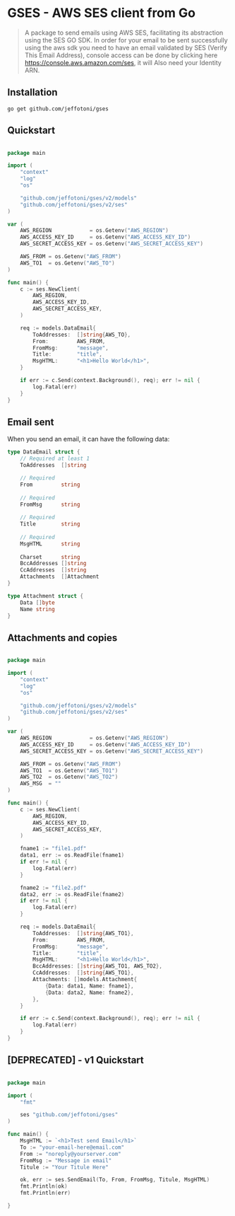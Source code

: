 # GSES - AWS SES client from Go

> A package to send emails using AWS SES, facilitating its abstraction using the SES GO SDK.
> In order for your email to be sent successfully using the aws sdk you need to have an email validated by SES (Verify This Email Address), console access can be done by clicking here https://console.aws.amazon.com/ses, it will Also need your Identity ARN.

## Installation

```
go get github.com/jeffotoni/gses
```

## Quickstart

```go

package main

import (
	"context"
	"log"
	"os"

	"github.com/jeffotoni/gses/v2/models"
	"github.com/jeffotoni/gses/v2/ses"
)

var (
	AWS_REGION            = os.Getenv("AWS_REGION")
	AWS_ACCESS_KEY_ID     = os.Getenv("AWS_ACCESS_KEY_ID")
	AWS_SECRET_ACCESS_KEY = os.Getenv("AWS_SECRET_ACCESS_KEY")

	AWS_FROM = os.Getenv("AWS_FROM")
	AWS_TO1  = os.Getenv("AWS_TO")
)

func main() {
	c := ses.NewClient(
		AWS_REGION,
		AWS_ACCESS_KEY_ID,
		AWS_SECRET_ACCESS_KEY,
	)

	req := models.DataEmail{
		ToAddresses:  []string{AWS_TO},
		From:         AWS_FROM,
		FromMsg:      "message",
		Title:        "title",
		MsgHTML:      "<h1>Hello World</h1>",
	}

	if err := c.Send(context.Background(), req); err != nil {
		log.Fatal(err)
	}
}

```

## Email sent

When you send an email, it can have the following data:

```go
type DataEmail struct {
	// Required at least 1
	ToAddresses  []string

	// Required
	From         string   
	
	// Required
	FromMsg      string   
	
	// Required
	Title        string   
	
	// Required
	MsgHTML      string   
	
	Charset      string
	BccAddresses []string
	CcAddresses  []string
	Attachments  []Attachment
}

type Attachment struct {
	Data []byte
	Name string
}
```

## Attachments and copies

```go

package main

import (
	"context"
	"log"
	"os"

	"github.com/jeffotoni/gses/v2/models"
	"github.com/jeffotoni/gses/v2/ses"
)

var (
	AWS_REGION            = os.Getenv("AWS_REGION")
	AWS_ACCESS_KEY_ID     = os.Getenv("AWS_ACCESS_KEY_ID")
	AWS_SECRET_ACCESS_KEY = os.Getenv("AWS_SECRET_ACCESS_KEY")

	AWS_FROM = os.Getenv("AWS_FROM")
	AWS_TO1  = os.Getenv("AWS_TO1")
	AWS_TO2  = os.Getenv("AWS_TO2")
	AWS_MSG  = ""
)

func main() {
	c := ses.NewClient(
		AWS_REGION,
		AWS_ACCESS_KEY_ID,
		AWS_SECRET_ACCESS_KEY,
	)

	fname1 := "file1.pdf"
	data1, err := os.ReadFile(fname1)
	if err != nil {
		log.Fatal(err)
	}

	fname2 := "file2.pdf"
	data2, err := os.ReadFile(fname2)
	if err != nil {
		log.Fatal(err)
	}

	req := models.DataEmail{
		ToAddresses:  []string{AWS_TO1},
		From:         AWS_FROM,
		FromMsg:      "message",
		Title:        "title",
		MsgHTML:      "<h1>Hello World</h1>",
		BccAddresses: []string{AWS_TO1, AWS_TO2},
		CcAddresses:  []string{AWS_TO1},
		Attachments: []models.Attachment{
			{Data: data1, Name: fname1},
			{Data: data2, Name: fname2},
		},
	}

	if err := c.Send(context.Background(), req); err != nil {
		log.Fatal(err)
	}
}

```

## [DEPRECATED] - v1 Quickstart

```go

package main

import (
	"fmt"

	ses "github.com/jeffotoni/gses"
)

func main() {
	MsgHTML := `<h1>Test send Email</h1>`
	To := "your-email-here@email.com"
	From := "noreply@yourserver.com"
	FromMsg := "Message in email"
	Titule := "Your Titule Here"

	ok, err := ses.SendEmail(To, From, FromMsg, Titule, MsgHTML)
	fmt.Println(ok)
	fmt.Println(err)

}

```